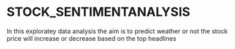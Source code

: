 # STOCK_SENTIMENTANALYSIS
In this exploratey data analysis the aim is to predict weather or not the stock price will increase or decrease based on the top headlines 
